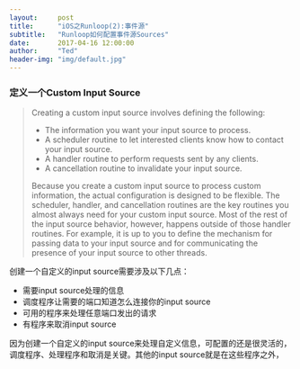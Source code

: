 ```yaml
---
layout:     post
title:      "iOS之Runloop(2):事件源"
subtitle:   "Runloop如何配置事件源Sources"
date:       2017-04-16 12:00:00
author:     "Ted"
header-img: "img/default.jpg"
---
```


### 定义一个Custom Input Source

>Creating a custom input source involves defining the following:
>
>- The information you want your input source to process.
>- A scheduler routine to let interested clients know how to contact your input source.
>- A handler routine to perform requests sent by any clients.
>- A cancellation routine to invalidate your input source.
>
>Because you create a custom input source to process custom information, the actual configuration is designed to be flexible. The scheduler, handler, and cancellation routines are the key routines you almost always need for your custom input source. Most of the rest of the input source behavior, however, happens outside of those handler routines. For example, it is up to you to define the mechanism for passing data to your input source and for communicating the presence of your input source to other threads.

创建一个自定义的input source需要涉及以下几点：

- 需要input source处理的信息
- 调度程序让需要的端口知道怎么连接你的input source
- 可用的程序来处理任意端口发出的请求
- 有程序来取消input source

因为创建一个自定义的input source来处理自定义信息，可配置的还是很灵活的，调度程序、处理程序和取消是关键。其他的input source就是在这些程序之外，



